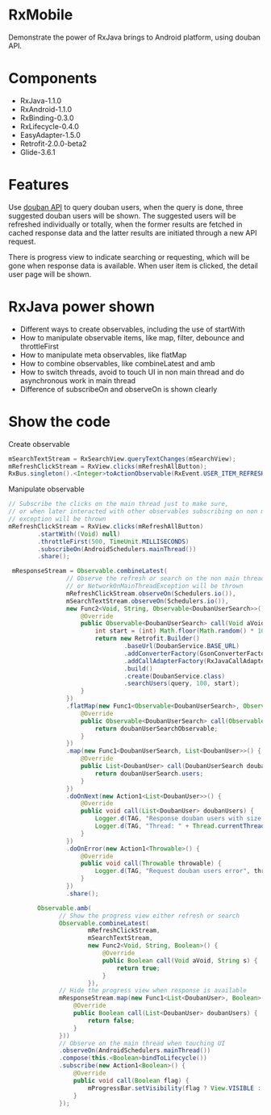 # RxMobile
Demonstrate the power of RxJava brings to Android platform, using douban API.

# Components
- RxJava-1.1.0
- RxAndroid-1.1.0
- RxBinding-0.3.0
- RxLifecycle-0.4.0
- EasyAdapter-1.5.0
- Retrofit-2.0.0-beta2
- Glide-3.6.1

# Features
Use [douban API](http://developers.douban.com/wiki/?title=user_v2#get_user) to query douban users, when the query is done, three suggested douban users will be shown.
The suggested users will be refreshed individually or totally, when the former results are fetched in cached response data and the latter results are initiated through a new API request.

There is progress view to indicate searching or requesting, which will be gone when response data is available. When user item is clicked, the detail user page will be shown.

# RxJava power shown
- Different ways to create observables, including the use of startWith
- How to manipulate observable items, like map, filter, debounce and throttleFirst
- How to manipulate meta observables, like flatMap
- How to combine observables, like combineLatest and amb
- How to switch threads, avoid to touch UI in non main thread and do asynchronous work in main thread
- Difference of subscribeOn and observeOn is shown clearly

# Show the code

Create observable
```java
mSearchTextStream = RxSearchView.queryTextChanges(mSearchView);
mRefreshClickStream = RxView.clicks(mRefreshAllButton);
RxBus.singleton().<Integer>toActionObservable(RxEvent.USER_ITEM_REFRESH);
```

Manipulate observable
```java
// Subscribe the clicks on the main thread just to make sure,
// or when later interacted with other observables subscribing on non main thread,
// exception will be thrown
mRefreshClickStream = RxView.clicks(mRefreshAllButton)
        .startWith((Void) null)
        .throttleFirst(500, TimeUnit.MILLISECONDS)
        .subscribeOn(AndroidSchedulers.mainThread())
        .share();
```

```java                
 mResponseStream = Observable.combineLatest(
                // Observe the refresh or search on the non main thread,
                // or NetworkOnMainThreadException will be thrown
                mRefreshClickStream.observeOn(Schedulers.io()),
                mSearchTextStream.observeOn(Schedulers.io()),
                new Func2<Void, String, Observable<DoubanUserSearch>>() {
                    @Override
                    public Observable<DoubanUserSearch> call(Void aVoid, String query) {
                        int start = (int) Math.floor(Math.random() * 1000);
                        return new Retrofit.Builder()
                                .baseUrl(DoubanService.BASE_URL)
                                .addConverterFactory(GsonConverterFactory.create())
                                .addCallAdapterFactory(RxJavaCallAdapterFactory.create())
                                .build()
                                .create(DoubanService.class)
                                .searchUsers(query, 100, start);
                    }
                })
                .flatMap(new Func1<Observable<DoubanUserSearch>, Observable<DoubanUserSearch>>() {
                    @Override
                    public Observable<DoubanUserSearch> call(Observable<DoubanUserSearch> doubanUserSearchObservable) {
                        return doubanUserSearchObservable;
                    }
                })
                .map(new Func1<DoubanUserSearch, List<DoubanUser>>() {
                    @Override
                    public List<DoubanUser> call(DoubanUserSearch doubanUserSearch) {
                        return doubanUserSearch.users;
                    }
                })
                .doOnNext(new Action1<List<DoubanUser>>() {
                    @Override
                    public void call(List<DoubanUser> doubanUsers) {
                        Logger.d(TAG, "Response douban users with size: " + doubanUsers.size());
                        Logger.d(TAG, "Thread: " + Thread.currentThread());
                    }
                })
                .doOnError(new Action1<Throwable>() {
                    @Override
                    public void call(Throwable throwable) {
                        Logger.d(TAG, "Request douban users error", throwable);
                    }
                })
                .share();
```
  
  ```java
          Observable.amb(
                // Show the progress view either refresh or search
                Observable.combineLatest(
                        mRefreshClickStream,
                        mSearchTextStream,
                        new Func2<Void, String, Boolean>() {
                            @Override
                            public Boolean call(Void aVoid, String s) {
                                return true;
                            }
                        }),
                // Hide the progress view when response is available
                mResponseStream.map(new Func1<List<DoubanUser>, Boolean>() {
                    @Override
                    public Boolean call(List<DoubanUser> doubanUsers) {
                        return false;
                    }
                }))
                // Observe on the main thread when touching UI
                .observeOn(AndroidSchedulers.mainThread())
                .compose(this.<Boolean>bindToLifecycle())
                .subscribe(new Action1<Boolean>() {
                    @Override
                    public void call(Boolean flag) {
                        mProgressBar.setVisibility(flag ? View.VISIBLE : View.GONE);
                    }
                });
 ```

